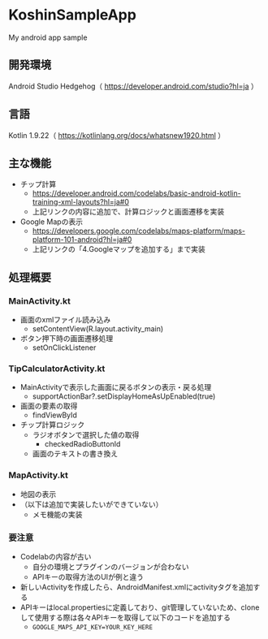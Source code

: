 # KoshinSampleApp
My android app sample

## 開発環境
Android Studio Hedgehog（ https://developer.android.com/studio?hl=ja ）

## 言語
Kotlin 1.9.22（ https://kotlinlang.org/docs/whatsnew1920.html ）

## 主な機能
- チップ計算
  - https://developer.android.com/codelabs/basic-android-kotlin-training-xml-layouts?hl=ja#0
  - 上記リンクの内容に追加で、計算ロジックと画面遷移を実装
- Google Mapの表示
  - https://developers.google.com/codelabs/maps-platform/maps-platform-101-android?hl=ja#0
  - 上記リンクの「4.Googleマップを追加する」まで実装

## 処理概要

### MainActivity.kt
- 画面のxmlファイル読み込み
  - setContentView(R.layout.activity_main)
- ボタン押下時の画面遷移処理
  - setOnClickListener

### TipCalculatorActivity.kt
- MainActivityで表示した画面に戻るボタンの表示・戻る処理
  - supportActionBar?.setDisplayHomeAsUpEnabled(true)
- 画面の要素の取得
  - findViewById
- チップ計算ロジック
  - ラジオボタンで選択した値の取得
    - checkedRadioButtonId
  - 画面のテキストの書き換え

### MapActivity.kt
- 地図の表示
- （以下は追加で実装したいができていない）
  - メモ機能の実装

### 要注意
- Codelabの内容が古い
  - 自分の環境とプラグインのバージョンが合わない
  - APIキーの取得方法のUIが例と違う
- 新しいActivityを作成したら、AndroidManifest.xmlにactivityタグを追加する
- APIキーはlocal.propertiesに定義しており、git管理していないため、cloneして使用する際は各々APIキーを取得して以下のコードを追加する
  - ```GOOGLE_MAPS_API_KEY=YOUR_KEY_HERE```
